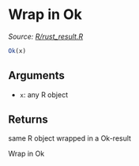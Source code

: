 # Wrap in Ok

*Source: [R/rust_result.R](https://github.com/pola-rs/r-polars/tree/main/R/rust_result.R)*

```r
Ok(x)
```

## Arguments

- `x`: any R object

## Returns

same R object wrapped in a Ok-result

Wrap in Ok